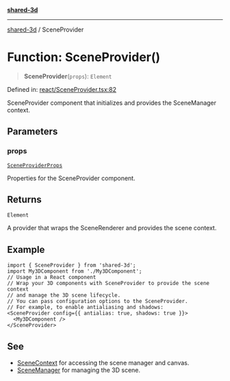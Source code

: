 [**shared-3d**](../README.md)

***

[shared-3d](../globals.md) / SceneProvider

# Function: SceneProvider()

> **SceneProvider**(`props`): `Element`

Defined in: [react/SceneProvider.tsx:82](https://github.com/ysordo/shared-3d/blob/aa08df17a8d7b07be13caf0e053d835d053c41db/src/react/SceneProvider.tsx#L82)

SceneProvider component that initializes and provides the SceneManager context.

## Parameters

### props

[`SceneProviderProps`](../interfaces/SceneProviderProps.md)

Properties for the SceneProvider component.

## Returns

`Element`

A provider that wraps the SceneRenderer and provides the scene context.

## Example

```tsx
import { SceneProvider } from 'shared-3d';
import My3DComponent from './My3DComponent';
// Usage in a React component
// Wrap your 3D components with SceneProvider to provide the scene context
// and manage the 3D scene lifecycle.
// You can pass configuration options to the SceneProvider.
// For example, to enable antialiasing and shadows:
<SceneProvider config={{ antialias: true, shadows: true }}>
  <My3DComponent />
</SceneProvider>
```

## See

 - [SceneContext](../variables/SceneContext.md) for accessing the scene manager and canvas.
 - [SceneManager](../classes/SceneManager.md) for managing the 3D scene.
